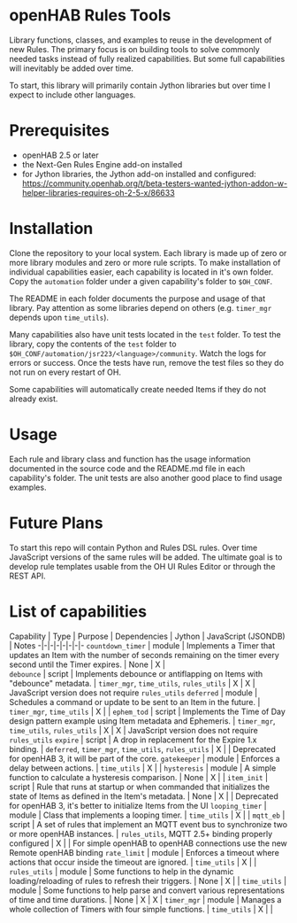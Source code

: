 # openHAB Rules Tools
Library functions, classes, and examples to reuse in the development of new Rules.
The primary focus is on building tools to solve commonly needed tasks instead of fully realized capabilities.
But some full capabilities will inevitably be added over time.

To start, this library will primarily contain Jython libraries but over time I expect to include other languages.

# Prerequisites
- openHAB 2.5 or later
- the Next-Gen Rules Engine add-on installed
- for Jython libraries, the Jython add-on installed and configured: https://community.openhab.org/t/beta-testers-wanted-jython-addon-w-helper-libraries-requires-oh-2-5-x/86633

# Installation
Clone the repository to your local system.
Each library is made up of zero or more library modules and zero or more rule scripts.
To make installation of individual capabilities easier, each capability is located in it's own folder.
Copy the `automation` folder under a given capability's folder to `$OH_CONF`.

The README in each folder documents the purpose and usage of that library.
Pay attention as some libraries depend on others (e.g. `timer_mgr` depends upon `time_utils`).

Many capabilities also have unit tests located in the `test` folder.
To test the library, copy the contents of the `test` folder to `$OH_CONF/automation/jsr223/<language>/community`.
Watch the logs for errors or success.
Once the tests have run, remove the test files so they do not run on every restart of OH.

Some capabilities will automatically create needed Items if they do not already exist.

# Usage
Each rule and library class and function has the usage information documented in the source code and the README.md file in each capability's folder.
The unit tests are also another good place to find usage examples.

# Future Plans
To start this repo will contain Python and Rules DSL rules.
Over time JavaScript versions of the same rules will be added.
The ultimate goal is to develop rule templates usable from the OH UI Rules Editor or through the REST API.

# List of capabilities

Capability | Type | Purpose | Dependencies | Jython | JavaScript (JSONDB) | Notes
-|-|-|-|-|-|-|-
`countdown_timer` | module | Implements a Timer that updates an Item with the number of seconds remaining on the timer every second until the Timer expires. | None | X |  
`debounce` | script | Implements debounce or antiflapping on Items with "debounce" metadata. | `timer_mgr`, `time_utils`, `rules_utils` | X | X | JavaScript version does not require `rules_utils`
`deferred` | module | Schedules a command or update to be sent to an Item in the future. |  `timer_mgr`, `time_utils` | X | |
`ephem_tod` | script | Implements the Time of Day design pattern example using Item metadata and Ephemeris. | `timer_mgr`, `time_utils`, `rules_utils` | X | X | JavaScript version does not require `rules_utils`
`expire` | script | A drop in replacement for the Expire 1.x binding. | `deferred`, `timer_mgr`, `time_utils`, `rules_utils` | X | | Deprecated for openHAB 3, it will be part of the core.
`gatekeeper` | module | Enforces a delay between actions. | `time_utils` | X | |
`hysteresis` | module | A simple function to calculate a hysteresis comparison. | None | X | |
`item_init` | script | Rule that runs at startup or when commanded that initializes the state of Items as defined in the Item's metadata. | None | X | | Deprecated for openHAB 3, it's better to initialize Items from the UI
`looping_timer` | module | Class that implements a looping timer. | `time_utils` | X | |
`mqtt_eb` | script | A set of rules that implement an MQTT event bus to synchronize two or more openHAB instances. | `rules_utils`, MQTT 2.5+ binding properly configured | X | | For simple openHAB to openHAB connections use the new Remote openHAB binding
`rate_limit` | module | Enforces a timeout where actions that occur inside the timeout are ignored. | `time_utils` | X | |
`rules_utils` | module | Some functions to help in the dynamic loading/reloading of rules to refresh their triggers. | None | X | |
`time_utils` | module | Some functions to help parse and convert various representations of time and time durations. | None | X | X |
`timer_mgr` | module | Manages a whole collection of Timers with four simple functions. | `time_utils` | X | |
